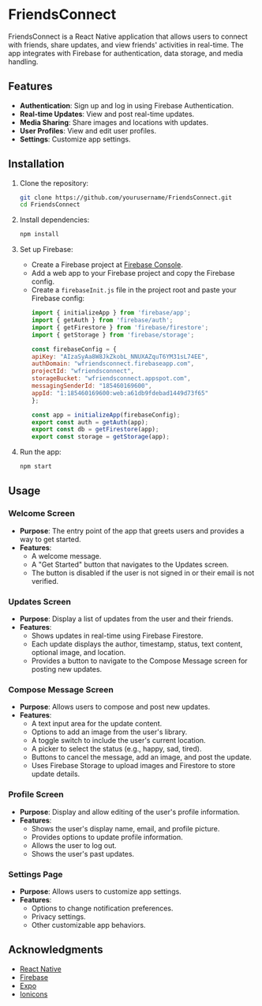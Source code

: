 # FriendsConnect

FriendsConnect is a React Native application that allows users to connect with friends, share updates, and view friends' activities in real-time. The app integrates with Firebase for authentication, data storage, and media handling.

## Features

- **Authentication**: Sign up and log in using Firebase Authentication.
- **Real-time Updates**: View and post real-time updates.
- **Media Sharing**: Share images and locations with updates.
- **User Profiles**: View and edit user profiles.
- **Settings**: Customize app settings.

## Installation

1. Clone the repository:
    ```sh
    git clone https://github.com/yourusername/FriendsConnect.git
    cd FriendsConnect
    ```

2. Install dependencies:
    ```sh
    npm install
    ```

3. Set up Firebase:
    - Create a Firebase project at [Firebase Console](https://console.firebase.google.com/).
    - Add a web app to your Firebase project and copy the Firebase config.
    - Create a `firebaseInit.js` file in the project root and paste your Firebase config:
        ```js
        import { initializeApp } from 'firebase/app';
        import { getAuth } from 'firebase/auth';
        import { getFirestore } from 'firebase/firestore';
        import { getStorage } from 'firebase/storage';

        const firebaseConfig = {
        apiKey: "AIzaSyAa8W8JkZkobL_NNUXAZquT6YM31sL74EE",
        authDomain: "wfriendsconnect.firebaseapp.com",
        projectId: "wfriendsconnect",
        storageBucket: "wfriendsconnect.appspot.com",
        messagingSenderId: "185460169600",
        appId: "1:185460169600:web:a61db9fdebad1449d73f65"
        };

        const app = initializeApp(firebaseConfig);
        export const auth = getAuth(app);
        export const db = getFirestore(app);
        export const storage = getStorage(app);
        ```

4. Run the app:
    ```sh
    npm start
    ```

## Usage

### Welcome Screen
- **Purpose**: The entry point of the app that greets users and provides a way to get started.
- **Features**:
  - A welcome message.
  - A "Get Started" button that navigates to the Updates screen.
  - The button is disabled if the user is not signed in or their email is not verified.

### Updates Screen
- **Purpose**: Display a list of updates from the user and their friends.
- **Features**:
  - Shows updates in real-time using Firebase Firestore.
  - Each update displays the author, timestamp, status, text content, optional image, and location.
  - Provides a button to navigate to the Compose Message screen for posting new updates.

### Compose Message Screen
- **Purpose**: Allows users to compose and post new updates.
- **Features**:
  - A text input area for the update content.
  - Options to add an image from the user's library.
  - A toggle switch to include the user's current location.
  - A picker to select the status (e.g., happy, sad, tired).
  - Buttons to cancel the message, add an image, and post the update.
  - Uses Firebase Storage to upload images and Firestore to store update details.

### Profile Screen
- **Purpose**: Display and allow editing of the user's profile information.
- **Features**:
  - Shows the user's display name, email, and profile picture.
  - Provides options to update profile information.
  - Allows the user to log out.
  - Shows the user's past updates.

### Settings Page
- **Purpose**: Allows users to customize app settings.
- **Features**:
  - Options to change notification preferences.
  - Privacy settings.
  - Other customizable app behaviors.


## Acknowledgments

- [React Native](https://reactnative.dev/)
- [Firebase](https://firebase.google.com/)
- [Expo](https://expo.io/)
- [Ionicons](https://ionicons.com/)
